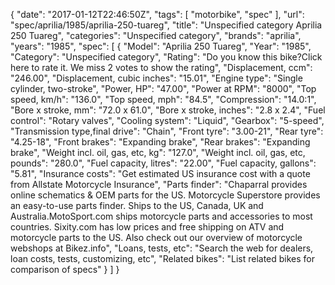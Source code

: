 {
    "date": "2017-01-12T22:46:50Z",
    "tags": [
        "motorbike",
        "spec"
    ],
    "url": "spec\/aprilia\/1985\/aprilia-250-tuareg",
    "title": "Unspecified category Aprilia 250 Tuareg",
    "categories": "Unspecified category",
    "brands": "aprilia",
    "years": "1985",
    "spec": [
        {
            "Model": "Aprilia 250 Tuareg",
            "Year": "1985",
            "Category": "Unspecified category",
            "Rating": "Do you know this bike?Click here to rate it. We miss 2 votes to show the rating",
            "Displacement, ccm": "246.00",
            "Displacement, cubic inches": "15.01",
            "Engine type": "Single cylinder, two-stroke",
            "Power, HP": "47.00",
            "Power at RPM": "8000",
            "Top speed, km\/h": "136.0",
            "Top speed, mph": "84.5",
            "Compression": "14.0:1",
            "Bore x stroke, mm": "72.0 x 61.0",
            "Bore x stroke, inches": "2.8 x 2.4",
            "Fuel control": "Rotary valves",
            "Cooling system": "Liquid",
            "Gearbox": "5-speed",
            "Transmission type,final drive": "Chain",
            "Front tyre": "3.00-21",
            "Rear tyre": "4.25-18",
            "Front brakes": "Expanding brake",
            "Rear brakes": "Expanding brake",
            "Weight incl. oil, gas, etc, kg": "127.0",
            "Weight incl. oil, gas, etc, pounds": "280.0",
            "Fuel capacity, litres": "22.00",
            "Fuel capacity, gallons": "5.81",
            "Insurance costs": "Get estimated US insurance cost with a quote from Allstate Motorcycle Insurance",
            "Parts finder": "Chaparral provides online schematics & OEM parts for the US.   Motorcycle Superstore provides an easy-to-use parts finder. Ships to the US, Canada, UK and Australia.MotoSport.com ships motorcycle parts and accessories to most countries.    Sixity.com has low prices and free shipping on ATV and motorcycle parts to the US. Also check out our overview of motorcycle webshops at Bikez.info",
            "Loans, tests, etc": "Search the web for dealers, loan costs, tests, customizing, etc",
            "Related bikes": "List related bikes for comparison of specs"
        }
    ]
}